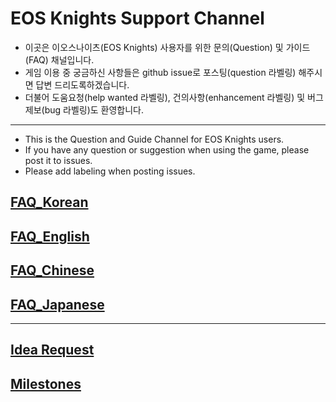 # EOS Knights Support Channel
* 이곳은 이오스나이츠(EOS Knights) 사용자를 위한 문의(Question) 및 가이드(FAQ) 채널입니다.
* 게임 이용 중 궁금하신 사항들은 github issue로 포스팅(question 라벨링) 해주시면 답변 드리도록하겠습니다.
* 더불어 도움요청(help wanted 라벨링), 건의사항(enhancement 라벨링) 및 버그제보(bug 라벨링)도 환영합니다.

---

* This is the Question and Guide Channel for EOS Knights users.
* If you have any question or suggestion when using the game, please post it to issues.
* Please add labeling when posting issues.
## [FAQ_Korean](https://github.com/bada-studio/knight_doc/wiki/FAQ_ko)
## [FAQ_English](https://github.com/bada-studio/knight_doc/wiki/FAQ_en)
## [FAQ_Chinese](https://github.com/bada-studio/knight_doc/wiki/FAQ_ch)
## [FAQ_Japanese](https://github.com/bada-studio/knight_doc/wiki/FAQ_jp)

___
## [Idea Request](https://github.com/bada-studio/knights_support/issues)

## [Milestones](https://github.com/bada-studio/knights_support/wiki/Milestones)
